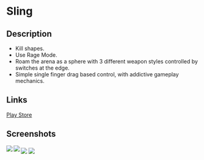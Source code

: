 # Sling

## Description

* Kill shapes.
* Use Rage Mode.
* Roam the arena as a sphere with 3 different weapon styles controlled by switches at the edge.
* Simple single finger drag based control, with addictive gameplay mechanics.

## Links

[Play Store](https://play.google.com/store/apps/details?id=com.N2.Sling)

## Screenshots

<img align="left" src="https://lh3.googleusercontent.com/8K9V35-QHznqrI8gUgnFbtwEy51INZ6b20v5V0xzbhVwVMwYmEqHY9ZbAyX5PE3Xkw=w1536-h723-rw">

<img align="middle" src="https://lh3.googleusercontent.com/LCcXy76mhp8elRFxapSzCLrVecghuvtE0TWa4M4f5gUjqZm3WrupoJWJ6MMYzmDVfg=w1536-h723-rw">

<img align="left" src="https://lh3.googleusercontent.com/GQGGZNfrM6qOCuJoktS_LfXP7c2tgCcDIUKBPdam1BxI0gNOqu43zVahkN9lxK8zgNc=w1536-h723-rw">

<img align="middle" src="https://lh3.googleusercontent.com/sYo6kn_ScX--0YgAd2GE6riOpUN7_QjGJ6vUVcCkKVfr2bV3zH9msZGo9Rpu-T_lGw=w1536-h723-rw">

